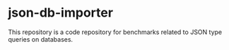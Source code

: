 # json-db-importer
This repository is a code repository for benchmarks related to JSON type queries on databases.
